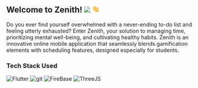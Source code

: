 <h2>Welcome to Zenith! <img src="https://emojis.slackmojis.com/emojis/images/1531849430/4246/blob-sunglasses.gif?1531849430" width="25px"/> <img src="https://raw.githubusercontent.com/ABSphreak/ABSphreak/master/gifs/Hi.gif" width="20px" /></h2>
<p>Do you ever find yourself overwhelmed with a never-ending to-do list and feeling utterly exhausted? Enter Zenith, your solution to managing time, prioritizing mental well-being, and cultivating healthy habits. Zenith is an innovative online mobile application that seamlessly blends gamification elements with scheduling features, designed especially for students.</p>
<h3>Tech Stack Used</h3>
<p>
  <img alt="Flutter" src="https://img.shields.io/badge/-React-45b8d8?style=flat-square&logo=react&logoColor=white" />
  <img alt="git" src="https://img.shields.io/badge/-Git-F05032?style=flat-square&logo=git&logoColor=white" />
  <img alt="FireBase" src="https://img.shields.io/badge/-MongoDB-13aa52?style=flat-square&logo=mongodb&logoColor=white" />
  <img alt="ThreeJS" src="https://img.shields.io/badge/-Nodejs-43853d?style=flat-square&logo=Node.js&logoColor=white" />
</p>
